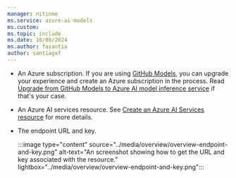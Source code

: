 ```yaml
---
manager: nitinme
ms.service: azure-ai-models
ms.custom:
ms.topic: include
ms.date: 10/08/2024
ms.author: fasantia
author: santiagxf
---
```


* An Azure subscription. If you are using [GitHub Models](https://docs.github.com/en/github-models/), you can upgrade your experience and create an Azure subscription in the process. Read [Upgrade from GitHub Models to Azure AI model inference service](../how-to/quickstart-github-models.md) if that's your case.

* An Azure AI services resource. See [Create an Azure AI Services resource](../../multi-service-resource.md?context=/azure/ai-services/model-inference/context/context) for more details.

* The endpoint URL and key.

    :::image type="content" source="../media/overview/overview-endpoint-and-key.png" alt-text="An screenshot showing how to get the URL and key associated with the resource." lightbox="../media/overview/overview-endpoint-and-key.png":::